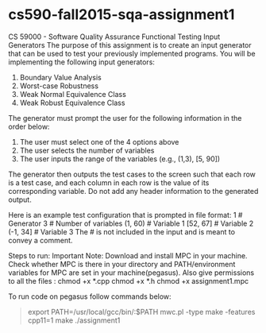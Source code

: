 # cs590-fall2015-sqa-assignment1
CS 59000 - Software Quality Assurance Functional Testing Input Generators
The purpose of this assignment is to create an input generator that can be used to test your previously implemented programs. You will be implementing the following input generators: 
1. Boundary Value Analysis 
2. Worst-case Robustness 
3. Weak Normal Equivalence Class
4. Weak Robust Equivalence Class 

The generator must prompt the user for the following information in the order below: 
1. The user must select one of the 4 options above
2. The user selects the number of variables
3. The user inputs the range of the variables (e.g., (1,3), [5, 90])

The generator then outputs the test cases to the screen such that each row is a test case, and each column in each row is the value of its corresponding variable. Do not add any header information to the generated output.

Here is an example test configuration that is prompted in file format:
1         # Generator 
3         # Number of variables
(1, 60)   # Variable 1
[52, 67]  # Variable 2 
(-1, 34]  # Variable 3
The # is not included in the input and is meant to convey a comment.

Steps to run:
Important Note:
Download and install MPC in your machine.
Check whether MPC is there in your directory and PATH/environment variables for MPC are set in your machine(pegasus).
Also give permissions to all the files :
chmod +x *.cpp
chmod +x *.h
chmod +x assignment1.mpc

To run code on pegasus follow commands below:
>export PATH=/usr/local/gcc/bin/:$PATH
>mwc.pl -type make -features cpp11=1
>make
>./assignment1
